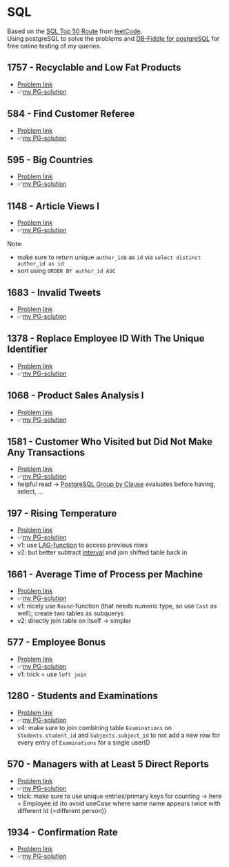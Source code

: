 # SQL

Based on the [SQL Top 50 Route](https://leetcode.com/studyplan/top-sql-50/) from [leetCode](https://leetcode.com).</br>
Using postgreSQL to solve the problems and [DB-Fiddle for postgreSQL](https://www.db-fiddle.com/) for free online testing of my queries.

## 1757 - Recyclable and Low Fat Products

* [Problem link](https://leetcode.com/problems/find-customer-referee/description)
* ✅[my PG-solution](../sql/1757-recyclable.pgsql)


## 584 - Find Customer Referee

* [Problem link](https://leetcode.com/problems/find-customer-referee/description)
* ✅[my PG-solution](../sql/584-findCustomerReferee.pgsql)


## 595 - Big Countries

* [Problem link](https://leetcode.com/problems/big-countries/description)
* ✅[my PG-solution](../sql/595-bigCountries.pgsql)

## 1148 - Article Views I

* [Problem link](https://leetcode.com/problems/article-views-i/description)
* ✅[my PG-solution](../sql/1148-articleViewsI.pgsql)

Note:

* make sure to return unique `author_id`s as `id` via `select distinct author_id as id`
* sort using `ORDER BY author_id ASC`

## 1683 - Invalid Tweets

* [Problem link](https://leetcode.com/problems/invalid-tweets/description/)
* ✅[my PG-solution](../sql/1683-invalidTweets.pgsql)

## 1378 - Replace Employee ID With The Unique Identifier

* [Problem link](https://leetcode.com/problems/replace-employee-id-with-the-unique-identifier/description/?envType=study-plan-v2&envId=top-sql-50)
* ✅[my PG-solution](../sql/1378-replaceId.pgsql)

## 1068 - Product Sales Analysis I

* [Problem link](https://leetcode.com/problems/product-sales-analysis-i/description)
* ✅[my PG-solution](../sql/1068-ProductSalesAnalysisI.pgsql)

## 1581 - Customer Who Visited but Did Not Make Any Transactions

* [Problem link](https://leetcode.com/problems/customer-who-visited-but-did-not-make-any-transactions/description/?envType=study-plan-v2&envId=top-sql-50)
* ✅[my PG-solution](../sql/1581-CustWoTrans.pgsql)
* helpful read -> [PostgreSQL Group by Clause](https://www.postgresqltutorial.com/postgresql-tutorial/postgresql-group-by/) evaluates before having, select, ...

## 197 - Rising Temperature

* [Problem link](https://leetcode.com/problems/rising-temperature/description/?envType=study-plan-v2&envId=top-sql-50)
* ✅[my PG-solution](../sql/197-RisingTemperature.pgsql)
* v1: use [LAG-function](https://www.postgresqltutorial.com/postgresql-window-function/postgresql-lag-function/) to access previous rows
* v2: but better subtract [interval](https://www.postgresql.org/docs/current/functions-datetime.html) and join shifted table back in

## 1661 - Average Time of Process per Machine

* [Problem link](https://leetcode.com/problems/average-time-of-process-per-machine/description/?envType=study-plan-v2&envId=top-sql-50)
* ✅[my PG-solution](../sql/1661-AvgTimeProcess.pgsql)
* v1: nicely use `Round`-function (that needs numeric type, so use `Cast` as well); create two tables as subquerys
* v2: directly join table on itself -> simpler

## 577 - Employee Bonus

* [Problem link](https://leetcode.com/problems/employee-bonus/description/?envType=study-plan-v2&envId=top-sql-50)
* ✅[my PG-solution](../sql/577-EmployeeBonus.pgsql)
* v1: trick = use `left join`

## 1280 - Students and Examinations

* [Problem link](https://leetcode.com/problems/students-and-examinations/description/?envType=study-plan-v2&envId=top-sql-50)
* ✅[my PG-solution](../sql/1280-StudentsAndExaminations.pgsql)
* v4: make sure to join combining table `Examinations` on `Students.student_id` and `Subjects.subject_id` to not add a new row for every entry of `Examinations` for a single userID

## 570 - Managers with at Least 5 Direct Reports

* [Problem link](https://leetcode.com/problems/managers-with-at-least-5-direct-reports/?envType=study-plan-v2&envId=top-sql-50)
* ✅[my PG-solution](../sql/570-Managers5Reports.pgsql)
* trick: make sure to use unique entries/primary keys for counting -> here = Employee.id (to avoid useCase where same name appears twice with different Id (=different person))

## 1934 - Confirmation Rate

* [Problem link](https://leetcode.com/problems/confirmation-rate/description/?envType=study-plan-v2&envId=top-sql-50)
* ✅[my PG-solution](../sql/1934-ConfirmationRate.pgsql)
